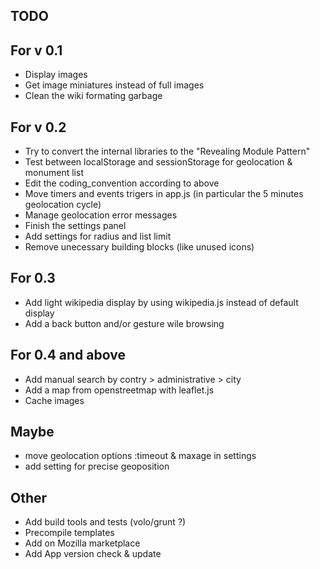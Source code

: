 TODO
----

For v 0.1
---------
- Display images
- Get image miniatures instead of full images
- Clean the wiki formating garbage

For v 0.2
---------
- Try to convert the internal libraries to the "Revealing Module Pattern"
- Test between localStorage and sessionStorage for geolocation & monument list
- Edit the coding_convention according to above
- Move timers and events trigers in app.js (in particular the 5 minutes geolocation cycle)
- Manage geolocation error messages
- Finish the settings panel
- Add settings for radius and list limit
- Remove unecessary building blocks (like unused icons)


For 0.3
-------
- Add light wikipedia display by using wikipedia.js instead of default display
- Add a back button and/or gesture wile browsing


For 0.4 and above
-----------------
- Add manual search by contry > administrative > city
- Add a map from openstreetmap with leaflet.js
- Cache images


Maybe
-----
- move geolocation options :timeout & maxage in settings
- add setting for precise geoposition


Other
-----
- Add build tools and tests (volo/grunt ?)
- Precompile templates
- Add on Mozilla marketplace
- Add App version check & update
